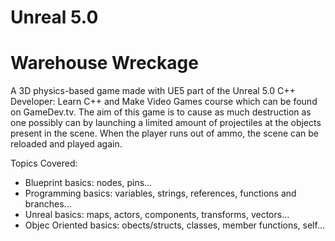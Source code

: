 # Unreal 5.0

# Warehouse Wreckage

A 3D physics-based game made with UE5 part of the Unreal 5.0 C++ Developer: Learn C++ and Make Video Games course which can be found on GameDev.tv.
The aim of this game is to cause as much destruction as one possibly can by launching a limited amount of projectiles at the objects present in the scene.
When the player runs out of ammo, the scene can be reloaded and played again.

Topics Covered:

- Blueprint basics: nodes, pins...
- Programming basics: variables, strings, references, functions and branches...
- Unreal basics: maps, actors, components, transforms, vectors...
- Objec Oriented basics: obects/structs, classes, member functions, self...